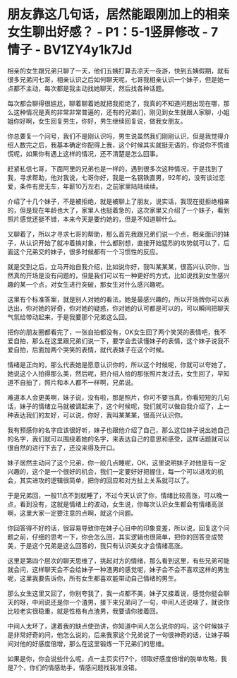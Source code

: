 # 朋友靠这几句话，居然能跟刚加上的相亲女生聊出好感？ - P1：5-1竖屏修改 - 7情子 - BV1ZY4y1k7Jd

相亲的女生跟兄弟只聊了一天，他们五姨打算去凉天一夜游，快到五姨假期，就有很多兄弟问七哥，相亲认识之后如何聊天呢，七哥我相亲认识一个妹子，但是她一点都不主动，每次都是我主动找她聊天，然后找各种话题。

每次都会聊得很尴尬，聊着聊着她就把我拒绝了，我真的不知道问题出现在哪，那么这种情况是真的非常非常普遍的，还有的兄弟们，刚见到女生就跟人家聊，小姐姐你好啊，女生回复男生，你好，男生继续回复说，做我女朋友。

你总要复一个问号，我们不是刚认识吗，男生说虽然我们刚刚认识，但是我觉得介绍人数完之后，我基本确定你配得上我，这个时候其实就挺无语的，你说你不慌谁慌呢，如果你有遇上这样的情况，还不清楚是怎么回事。

赶紧私信七哥，下面阿里的兄弟也是一样的，遇到很多次这种情况，于是找到了我，寻求帮助，他对我说，七哥你好，我是一名钢铁直男，92年的，没有谈过恋爱，条件有房无车，年薪10万左右，之前家里陆陆续续。

介绍了十几个妹子，不是被拒绝，就是被聊上了朋友，说实话，我现在挺拒绝相亲的，但是现在年龄也大了，家里人也挺着急的，这次家里又介绍了一个妹子，看到照片感觉还挺不错，本来今天是要约她的，但是不知道聊什么。

又聊着了，所以才寻求七哥的帮助，那么首先我跟兄弟们说一个点，相亲面识的妹子，从认识开始了就冲着搞对象，什么都别想，直接开始猛烈的攻势就可以了，后面这个兄弟交的妹子，很多时候都有一个习惯性的反应。

就是交到之后，立马开始自我介绍，比如说你好，我叫某某某，很高兴认识你，当然真的开场是没有问题的，但是我们可以有一种更好的方式，比如说找到女生感兴趣的某一个点，对女生进行突破，那女生对什么感兴趣呢。

这里有个标准答案，就是别人对她的看法，她是最感兴趣的，所以开场牌你可以表达出，你对她的好奇，你对她的疑惑，你对她的认可都是可以的，可以瞬间把聊天气氛给带动起来，于是我要那个兄弟这么回。

把你的朋友圈都看完了，一张自拍都没有，OK女生回了两个笑哭的表情吧，我不爱自拍，那么在这里跟兄弟们说一下，要学会去读懂妹子的表情，这个妹子说我不爱自拍，后面加两个哭笑的表情，就代表妹子在这个时候。

情绪是正向的，那么代表她是愿意认识你的，所以这个时候呢，你就可以夸她了，她说这个人拍得那么美，然后呢，把介绍人给的那张照片发过去，女生回了，早知道不自拍了，照片和本人都不一样啊，兄弟说。

难道本人会更美啊，妹子说，没有啦，那是照片，你可不要当真，你看短短的几句话，妹子的情绪立马就被调起来了，这个时候呢，我们就可以做自我介绍了，上一种表达我们的友好，可以说，你好，我叫某某某，很高兴认识你。

我有预感你的名字应该很好听，妹子也跟他介绍了自己，那么这位妹子说出她自己的名字，我们就可以围绕着她的名字，来表达自己的意思和感受，这样话题就可以很自然的进行下去了，还没来得及开口。

妹子居然主动问了这个兄弟，你一般几点睡呢，OK，这里说明妹子对他是有一定兴趣的，这个是一个很好的机会，我们一定要好好把握住，每一个可以进攻的机会，其实进攻的逻辑很简单，把你的回应和对方扯上关系就可以了。

于是兄弟回，一般11点不到就睡了，不过今天认识了你，情绪比较高涨，可以晚一点，看到没有，这就是情绪上的波动，女生说，你每次认识女生都会有情绪高涨啊，这里大家一定要注意的点啊，就这个问题。

你回答得不好的话，很容易导致你在妹子心目中的印象变差，所以说，回复这个问题之前，仔细的思考一下，你会怎么回，其实逻辑也很简单，把你的回答变成赞美，于是这个兄弟是这么回答的，我只有认识美女才会情绪高涨。

这里是第四个层次的聊天思维了，挑起对方的情绪，那么看到这里，有些兄弟可能就会问，这样聊天会不会给妹子一种渣男的感觉呢，妹子会不会不喜欢这样的男生呢，这里我要告诉你，所有女生都喜欢能带动自己情绪的男生。

那么女生这里又回了，你别夸我了，我一点都不美，妹子又接着说，感觉你挺会聊天的呀，中间说还是你一个渣男，接下来兄弟问了一句，中间人还说啥了，就说你比较老实很稳重，就是性格有点渣男，我要请你接着回。

中间人太坏了，逮着我的缺点使劲讲，你知道中间人怎么说你的吗，这个时候妹子是非常好奇的问，他怎么说的，后来我家这个兄弟说了一句很神奇的话，让妹子瞬间对他的好感度倍增，那么在这里锻炼一下兄弟们的思维。

如果是你，你会说些什么呢，点一主页实行7个，领取好感度倍增的脱单攻略，我是7个，你们的情感助手，情感问题找我准没错。
